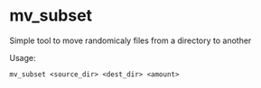 # mv_subset

Simple tool to move randomicaly files from a directory to another

Usage:
```
mv_subset <source_dir> <dest_dir> <amount>
```
